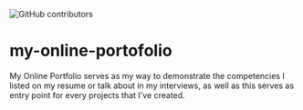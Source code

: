 ![GitHub contributors](https://img.shields.io/github/contributors/MarionJayMBalugo/my-online-portofolio?style=flat-square)
# my-online-portofolio


My Online Portfolio  serves as my way to demonstrate the competencies I listed on my resume or talk about in my interviews, as well as this serves as entry point for every projects that I've created.